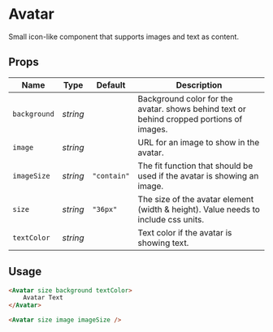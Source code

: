 # Avatar

Small icon-like component that supports images and text as content.

## Props
| Name | Type | Default | Description |
| --- | --- | --- | --- |
| `background` | _string_ | | Background color for the avatar. shows behind text or behind cropped portions of images. |
| `image` | _string_ | | URL for an image to show in the avatar. |
| `imageSize` | _string_ | `"contain"` | The fit function that should be used if the avatar is showing an image. |
| `size` | _string_ | `"36px"` | The size of the avatar element (width & height). Value needs to include css units. |
| `textColor` | _string_ | | Text color if the avatar is showing text. |

## Usage
```html
<Avatar size background textColor>
    Avatar Text
</Avatar>

<Avatar size image imageSize />
```
